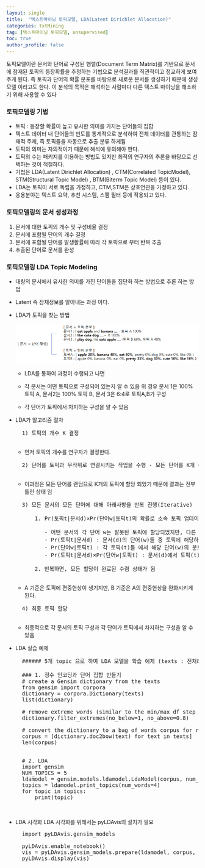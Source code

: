 ```yaml
---
layout: single
title:  "텍스트마이닝 토픽모델, LDA(Latent Dirichlet Allocation)"
categories: txtMining
tag: [텍스트마이닝 토픽모델, unsupervised]
toc: true
author_profile: false
---
```

토픽모델이란 문서와 단어로 구성된 행렬(Document Term Matrix)를 기반으로 문서에 잠재된 토픽의 등장확률을 추정하는 기법으로 분석결과를 직관적이고 정교하게 보여주게 된다.
즉 토픽과 단어의 확률 분포를 바탕으로 새로운 문서를 생성하기 때문에 생성모델 이라고도 한다.
이 분석의 목적은 해석하는 사람마다 다른 텍스트 마이닝을 해소하기 위해 사용할 수 있다

### 토픽모델링 기법

* 토픽 : 등장할 확률이 높고 유사한 의미를 가지는 단어들의 집합
* 텍스트 데이터 내 단어들의 빈도를 통계적으로 분석하여 전체 데이터를 관통하는 잠재적 주제, 즉 토픽들을 자동으로 추출 분류 하게됨
* 토픽의 의미는 자의적이기 때문에 해석에 유의해야 한다.
* 토픽의 수는 패키지를 이용하는 방법도 있지만 최적의 연구자의 추론을 바탕으로 선택하는 것이 적절하다.
* 기법은 LDA(Latent Dirichlet Allocation) , CTM(Correlated TopicModel), STM(Structural Topic Model) ,  BTM(Biterm Topic Model) 등이 있다.
* LDA는 토픽이 서로 독립을 가정하고, CTM,STM은 상호연관을 가정하고 있다.
* 응용분야는 텍스트 요약, 추천 시스템, 스팸 필터 등에 적용되고 있다.

### 토픽모델링의 문서 생성과정
1. 문서에 대한 토픽의 개수 및 구성비율 결정
2. 문서에 포함될 단어의 개수 결정
3. 문서에 포함될 단어를 발생활률에 따라 각 토픽으로 부터 반복 추출
4. 추출된 단어로 문서를 완성


### 토픽모델링 LDA Topic Modeling
* 대량의 문서에서 유사한 의미를 가진 단어들을 집단화 하는 방법으로 추론 하는 방법
* Latent 즉 잠재정보를 알아내는 과정 이다.
* LDA가 토픽을 찾는 방법
  
    <img src="../../images/2022-08-20-txtMining-topic/pic-1.png" />


    * LDA를 통하여 과정이 수행되고 나면 
  
    * 각 문서는 어떤 토픽으로 구성되어 있는지 알 수 있음
      위 경우 문서 1은 100% 토픽 A, 문서2는 100% 토픽 B, 문서 3은 6:4로 토픽A,B가 구성

    * 각 단어가 토픽에서 차지하는 구성을 알 수 있음

* LDA가 알고리즘 절차

    <pre>
    1) 토픽의 개수 K 결정
    </pre>

    - 먼저 토픽의 개수를 연구자가 결정한다.

    <pre>
    2) 단어를 토픽과 무작위로 연결시키는 작업을 수행 - 모든 단어를 K개 중 하나의 토픽으로 할당하게 됨
    </pre>
    - 이과정은 모든 단어를 랜덤으로 K개의 토픽에 할당 되었기 때문에 결과는 전부 틀린 상태 임

    <pre>
    3) 모든 문서의 모든 단어에 대해 아래사항을 반복 진행(Iterative)

        1. Pr(토픽t|문서d)×Pr(단어w|토픽t)의 확률로 소속 토픽 업데이트

           - 어떤 문서의 각 단어 w는 잘못된 토픽에 할당되었지만, 다른 단어들은 올바른 토픽에 할당된 상태라고 가정함.
           - Pr(토픽t|문서d) : 문서(d)의 단어(w)들 중 토픽에 해당하는 단어(w)들의 비율 -- A
           - Pr(단어w|토픽t) : 각 토픽(t)들 에서 해당 단어(w)의 분포 -- B
           - Pr(토픽t|문서d)×Pr(단어w|토픽t) : 문서(d)에서 토픽(t)가 단어(w) 생성 비율 -- C

        2. 반복하면, 모든 할당이 완료된 수렴 상태가 됨
    </pre>
    - A 기준은 토픽에 편중현상이 생기지만, B 기준은 A의 편중현상을 완화시키게 된다.

    <pre>
    4) 최종 토픽 할당
    </pre>    
    - 최종적으로 각 문서의 토픽 구성과 각 단어가 토픽에서 차지하는 구성을 알 수 있음

* LDA 실습 예제
    <pre>
    ###### 5개 topic 으로 하여 LDA 모델을 학습 예제 (texts : 전처리 된 document)

    ### 1. 정수 인코딩과 단어 집합 만들기 
    # create a Gensim dictionary from the texts
    from gensim import corpora
    dictionary = corpora.Dictionary(texts)
    list(dictionary)

    # remove extreme words (similar to the min/max df step used when creating the tf-idf matrix)
    dictionary.filter_extremes(no_below=1, no_above=0.8)

    # convert the dictionary to a bag of words corpus for reference
    corpus = [dictionary.doc2bow(text) for text in texts]
    len(corpus)


    # 2. LDA 
    import gensim
    NUM_TOPICS = 5
    ldamodel = gensim.models.ldamodel.LdaModel(corpus, num_topics = NUM_TOPICS, id2word=dictionary, passes=15)
    topics = ldamodel.print_topics(num_words=4)
    for topic in topics:
        print(topic)

    </pre>

* LDA 시각화
LDA 시각화를 위해서는 pyLDAvis의 설치가 필요

    <pre>
    import pyLDAvis.gensim_models

    pyLDAvis.enable_notebook()
    vis = pyLDAvis.gensim_models.prepare(ldamodel, corpus, dictionary)
    pyLDAvis.display(vis)
    </pre>